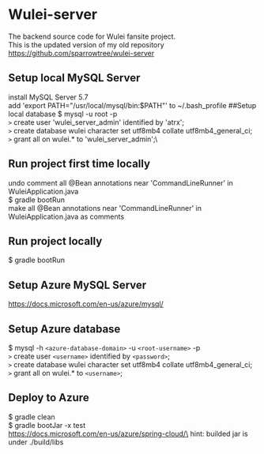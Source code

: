 # Wulei-server

The backend source code for Wulei fansite project.\
This is the updated version of my old repository https://github.com/sparrowtree/wulei-server
## Setup local MySQL Server
install MySQL Server 5.7\
add 'export PATH="/usr/local/mysql/bin:$PATH"' to ~/.bash_profile
##Setup local database
$ mysql -u root -p\
`>` create user 'wulei_server_admin' identified by 'atrx';\
`>` create database wulei character set utf8mb4 collate utf8mb4_general_ci;\
`>` grant all on wulei.* to 'wulei_server_admin';\
## Run project first time locally
undo comment all @Bean annotations near 'CommandLineRunner' in WuleiApplication.java\
$ gradle bootRun\
make all @Bean annotations near 'CommandLineRunner' in WuleiApplication.java as comments
## Run project locally
$ gradle bootRun
## Setup Azure MySQL Server
https://docs.microsoft.com/en-us/azure/mysql/
## Setup Azure database
$ mysql -h `<azure-database-domain>` -u `<root-username>` -p\
`>` create user `<username>` identified by `<password>`;\
`>` create database wulei character set utf8mb4 collate utf8mb4_general_ci;\
`>` grant all on wulei.* to `<username>`;
## Deploy to Azure
$ gradle clean\
$ gradle bootJar -x test\
https://docs.microsoft.com/en-us/azure/spring-cloud/\
hint: builded jar is under ./build/libs